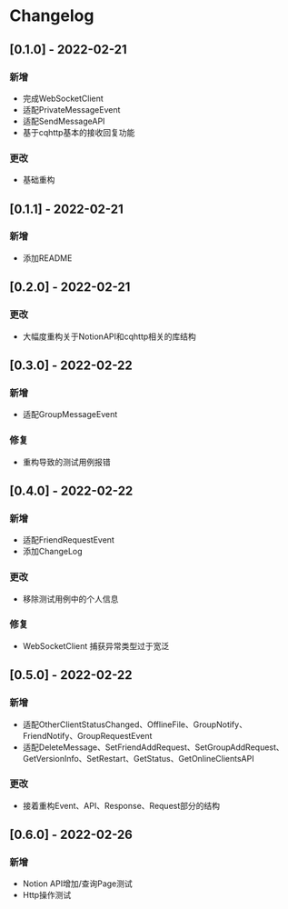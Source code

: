 # Changelog

## [0.1.0] - 2022-02-21

### 新增

- 完成WebSocketClient
- 适配PrivateMessageEvent
- 适配SendMessageAPI
- 基于cqhttp基本的接收回复功能

### 更改
- 基础重构

## [0.1.1] - 2022-02-21

### 新增

- 添加README

## [0.2.0] - 2022-02-21

### 更改

- 大幅度重构关于NotionAPI和cqhttp相关的库结构

## [0.3.0] - 2022-02-22

### 新增

- 适配GroupMessageEvent

### 修复

- 重构导致的测试用例报错

## [0.4.0] - 2022-02-22

### 新增

- 适配FriendRequestEvent
- 添加ChangeLog

### 更改

- 移除测试用例中的个人信息

### 修复
- WebSocketClient 捕获异常类型过于宽泛

## [0.5.0] - 2022-02-22

### 新增

- 适配OtherClientStatusChanged、OfflineFile、GroupNotify、FriendNotify、GroupRequestEvent
- 适配DeleteMessage、SetFriendAddRequest、SetGroupAddRequest、GetVersionInfo、SetRestart、GetStatus、GetOnlineClientsAPI

### 更改

- 接着重构Event、API、Response、Request部分的结构

## [0.6.0] - 2022-02-26

### 新增

- Notion API增加/查询Page测试
- Http操作测试